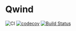 # Qwind

![CI](https://github.com/arnauqb/Qwind.jl/workflows/CI/badge.svg)
[![codecov](https://codecov.io/gh/arnauqb/Qwind.jl/branch/main/graph/badge.svg?token=KQPtxMDMAm)](https://codecov.io/gh/arnauqb/Qwind.jl)
[![Build Status](https://travis-ci.com/arnauqb/Qwind.jl.svg?token=RZpZVED1uFcNhmBpzes5&branch=master)](https://travis-ci.com/arnauqb/Qwind.jl)
